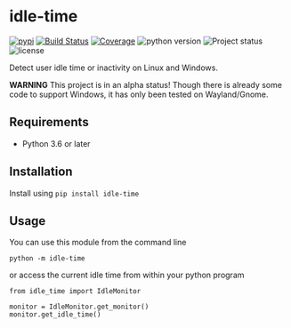 # idle-time

[![pypi](https://img.shields.io/pypi/v/idle-time.svg)](https://pypi.python.org/pypi/idle-time) [![Build Status](https://travis-ci.org/escaped/idle-time.png?branch=master)](http://travis-ci.org/escaped/idle-time) [![Coverage](https://coveralls.io/repos/escaped/idle-time/badge.png?branch=master)](https://coveralls.io/r/escaped/idle-time) ![python version](https://img.shields.io/pypi/pyversions/idle-time.svg) ![Project status](https://img.shields.io/pypi/status/idle-time.svg) ![license](https://img.shields.io/pypi/l/idle-time.svg)

Detect user idle time or inactivity on Linux and Windows.

**WARNING** This project is in an alpha status! Though there is already some code to support Windows, it has only been tested on Wayland/Gnome. 


## Requirements

* Python 3.6 or later


## Installation

Install using `pip install idle-time`


## Usage

You can use this module from the command line

    python -m idle-time

or access the current idle time from within your python program


    from idle_time import IdleMonitor

    monitor = IdleMonitor.get_monitor()
    monitor.get_idle_time()
